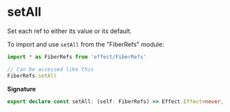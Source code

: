 # setAll

Set each ref to either its value or its default.

To import and use `setAll` from the "FiberRefs" module:

```ts
import * as FiberRefs from 'effect/FiberRefs'

// Can be accessed like this
FiberRefs.setAll
```

**Signature**

```ts
export declare const setAll: (self: FiberRefs) => Effect.Effect<never, never, void>
```

